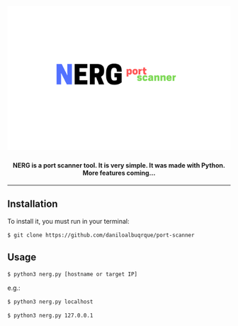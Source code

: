 <h1 align="center">
<img src="/logo.png" alt="NERGimage" width="700px"></a>
</h1>

<h4 align="center">
NERG is a port scanner tool. It is very simple. It was made with Python. More features coming...
</h4>

---

## Installation

To install it, you must run in your terminal:

```sh
$ git clone https://github.com/daniloalbuqrque/port-scanner
```

## Usage

```sh
$ python3 nerg.py [hostname or target IP]
```
e.g.:
```sh
$ python3 nerg.py localhost
```
```sh
$ python3 nerg.py 127.0.0.1
```


